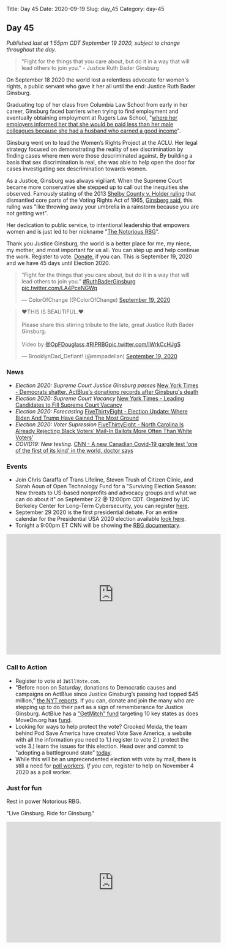 Title: Day 45
Date: 2020-09-19
Slug: day_45
Category: day-45

## Day 45  

_Published last at 1:55pm CDT September 19 2020, subject to change throughout the day._

> "Fight for the things that you care about, but do it in a way that will lead others to join you." - Justice Ruth Bader Ginsburg

On September 18 2020 the world lost a relentless advocate for women's rights, a public servant who gave it her all until the end: Justice Ruth Bader Ginsburg.

Graduating top of her class from Columbia Law School from early in her career, Ginsburg faced barriers when trying to find employment and eventually obtaining employment at Rugers Law School, "[where her employers informed her that she would be paid less than her male colleagues because she had a husband who earned a good income](https://www.aclu.org/news/civil-liberties/in-memory-of-justice-ruth-bader-ginsburg-1933-2020/?initms_aff=nat&initms_chan=eml&utm_medium=eml&initms=200918_rbg_obit_gradead_sail&utm_source=sail&utm_campaign=rbg&utm_content=200918_civilliberties_obit_gradead&ms_aff=nat&ms_chan=eml&ms=200918_rbg_obit_gradead_sail)".

Ginsburg went on to lead the Women’s Rights Project at the ACLU. Her legal strategy focused on demonstrating the reality of sex discrimination by finding cases where men were those descriminated against. By building a basis that sex discrimination is real, she was able to help open the door for cases investigating sex descrimination towards women.

As a Justice, Ginsburg was always vigiliant. When the Supreme Court became more conservative she stepped up to call out the inequities she observed. Famously stating of the 2013 [Shelby County v. Holder ruling](https://www.supremecourt.gov/opinions/12pdf/12-96_6k47.pdf) that dismantled core parts of the Voting Rights Act of 1965, [Ginsberg said](https://www.nytimes.com/2013/06/26/us/supreme-court-ruling.html), this ruling was "like throwing away your umbrella in a rainstorm because you are not getting wet".

Her dedication to public service, to intentional leadership that empowers women and is just led to her nickname "[The Notorious RBG](https://www.youtube.com/watch?v=biIRlcQqmOc)".

Thank you Justice Ginsburg, the world is a better place for me, my niece, my mother, and most important for us all. You can step up and help continue the work. Register to vote. [Donate](https://www.nytimes.com/live/2020/09/18/us/trump-vs-biden/democrats-shatter-actblues-donation-records-after-ginsburgs-death), if you can. This is September 19, 2020 and we have 45 days until Election 2020.

<blockquote class="twitter-tweet"><p lang="en" dir="ltr">“Fight for the things that you care about, but do it in a way that will lead others to join you.” <a href="https://twitter.com/hashtag/RuthBaderGinsburg?src=hash&amp;ref_src=twsrc%5Etfw">#RuthBaderGinsburg</a> <a href="https://t.co/LA4PceNGWq">pic.twitter.com/LA4PceNGWq</a></p>&mdash; ColorOfChange (@ColorOfChange) <a href="https://twitter.com/ColorOfChange/status/1307374631075094533?ref_src=twsrc%5Etfw">September 19, 2020</a></blockquote> <script async src="https://platform.twitter.com/widgets.js" charset="utf-8"></script> 

<blockquote class="twitter-tweet"><p lang="en" dir="ltr">♥️THIS IS BEAUTIFUL.♥️<br><br>Please share this stirring tribute to the late, great Justice Ruth Bader Ginsburg.<br><br>Video by <a href="https://twitter.com/OpFDouglass?ref_src=twsrc%5Etfw">@OpFDouglass</a>.<a href="https://twitter.com/hashtag/RIPRBG?src=hash&amp;ref_src=twsrc%5Etfw">#RIPRBG</a><a href="https://t.co/IWrkCcHJgS">pic.twitter.com/IWrkCcHJgS</a></p>&mdash; BrooklynDad_Defiant! (@mmpadellan) <a href="https://twitter.com/mmpadellan/status/1307353665255223297?ref_src=twsrc%5Etfw">September 19, 2020</a></blockquote> <script async src="https://platform.twitter.com/widgets.js" charset="utf-8"></script> 


### News

- *Election 2020: Supreme Court Justice Ginsburg passes* [New York Times -  Democrats shatter. ActBlue's donationo records after Ginsburg's death](https://www.nytimes.com/live/2020/09/18/us/trump-vs-biden/democrats-shatter-actblues-donation-records-after-ginsburgs-death)
- *Election 2020: Supreme Court Vacancy* [New York Times - Leading Candidates to Fill Supreme Court Vacancy](https://www.nytimes.com/2020/09/19/us/politics/supreme-court-potential-nominees.html)
- *Election 2020: Forecasting* [FiveThirtyEight - Election Update: Where Biden And Trump Have Gained The Most Ground](https://fivethirtyeight.com/features/election-update-where-biden-and-trump-have-gained-the-most-ground/)
- *Election 2020: Voter Supression* [FiveThirtyEight - North Carolina Is Already Rejecting Black Voters’ Mail-In Ballots More Often Than White Voters’ ](https://fivethirtyeight.com/features/north-carolina-is-already-rejecting-black-voters-mail-in-ballots-more-often-than-white-voters/)
- *COVID19: New testing*. [CNN - A new Canadian Covid-19 gargle test 'one of the first of its kind' in the world, doctor says](https://www.cnn.com/2020/09/19/americas/canadian-gargle-test/index.html)

### Events

- Join Chris Garaffa of Trans Lifeline, Steven Trush of Citizen Clinic, and Sarah Aoun of Open Technology Fund for a "Surviving Election Season: New threats to US-based nonprofits and advocacy groups and what we can do about it" on September 22 @ 12:00pm CDT. Organized by UC Berkeley Center for Long-Term Cybersecurity, you can register [here](https://www.eventbrite.com/e/surviving-election-season-tickets-120100408555).
- September 29 2020 is the first presidential debate.  For an entire calendar for the Presidential USA 2020 election available [look here](https://www.nytimes.com/interactive/2019/us/elections/2020-presidential-election-calendar.html).
- Tonight a 9:00pm ET CNN will be showing the [RBG documentary](https://www.cnn.com/shows/rbg-ruth-bader-ginsburg-film).

<iframe width="560" height="315" src="https://www.youtube.com/embed/biIRlcQqmOc" frameborder="0" allow="accelerometer; autoplay; clipboard-write; encrypted-media; gyroscope; picture-in-picture" allowfullscreen></iframe>

### Call to Action

- Register to vote at `IWillVote.com`.
- "Before noon on Saturday, donations to Democratic causes and campaigns on ActBlue since Justice Ginsburg’s passing had topped $45 million," [the NYT reports](https://www.nytimes.com/live/2020/09/18/us/trump-vs-biden#democrats-shatter-actblues-donation-records-after-ginsburgs-death). If you can, donate and join the many who are stepping up to do their part as a sign of rememberance for Justice Ginsburg. ActBlue has a ["GetMitch" fund](https://secure.actblue.com/donate/getmitch) targeting 10 key states as does MoveOn.org has [fund](https://act.moveon.org/donate/rbg-stop-gop-weekly?donation_type=recurring&weekly=1&utm_medium=email&source=email_qp&response=qp&suggested_ask=3&t=1&akid=274536%2E25823892%2EPU_X4m).
- Looking for ways to help protect the vote? Crooked Meida, the team behind Pod Save America have created Vote Save America, a website with all the information you need to 1.) register to vote 2.) protect the vote 3.) learn the issues for this election. Head over and commit to "adopting a battleground state" [today](https://votesaveamerica.com/).
- While this will be an unprecendented election with vote by mail, there is still a need for [poll workers](https://www.powerthepolls.org/). *If you can*, register to help on November 4 2020 as a poll worker.


### Just for fun

Rest in power Notorious RBG. 

"Live Ginsburg. Ride for Ginsburg."

<iframe width="560" height="315" src="https://www.youtube.com/embed/e6e_rGWbFqs" frameborder="0" allow="accelerometer; autoplay; clipboard-write; encrypted-media; gyroscope; picture-in-picture" allowfullscreen></iframe>